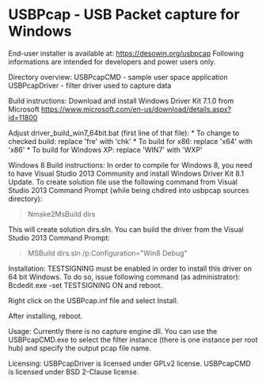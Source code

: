 # USBPcap - USB Packet capture for Windows

End-user installer is available at: https://desowin.org/usbpcap
Following informations are intended for developers and power users only.

Directory overview:
  USBPcapCMD - sample user space application
  USBPcapDriver - filter driver used to capture data

Build instructions:
  Download and install Windows Driver Kit 7.1.0 from Microsoft
    https://www.microsoft.com/en-us/download/details.aspx?id=11800

  Adjust driver_build_win7_64bit.bat (first line of that file):
    * To change to checked build: replace 'fre' with 'chk'
    * To build for x86: replace 'x64' with 'x86'
    * To build for Windows XP: replace 'WIN7' with 'WXP'

  Windows 8 Build instructions:
  In order to compile for Windows 8, you need to have Visual Studio 2013
  Community and install Windows Driver Kit 8.1 Update.
  To create solution file use the following command from Visual Studio 2013
  Command Prompt (while being chdired into usbpcap sources directory):
  > Nmake2MsBuild dirs

  This will create solution dirs.sln. You can build the driver from the
  Visual Studio 2013 Command Prompt:
  > MSBuild dirs.sln /p:Configuration="Win8 Debug"

Installation:
  TESTSIGNING must be enabled in order to install this driver on 64 bit
  Windows. To do so, issue following command (as administrator):
    Bcdedit.exe -set TESTSIGNING ON
  and reboot.

  Right click on the USBPcap.inf file and select Install.

  After installing, reboot.

Usage:
  Currently there is no capture engine dll.
  You can use the USBPcapCMD.exe to select the filter instance (there is one
  instance per root hub) and specify the output pcap file name.

Licensing:
  USBPcapDriver is licensed under GPLv2 license.
  USBPcapCMD is licensed under BSD 2-Clause license.


